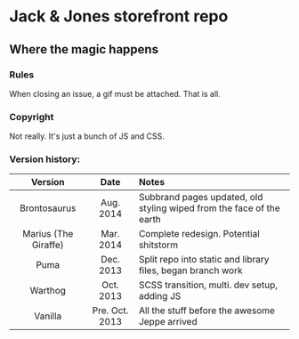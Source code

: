 # Jack &amp; Jones storefront repo

## Where the magic happens

### Rules
When closing an issue, a gif must be attached. That is all.

### Copyright
Not really. It's just a bunch of JS and CSS.

### Version history:

| Version | Date | Notes |
|:-------:|:----:|:------|
| Brontosaurus | Aug. 2014 | Subbrand pages updated, old styling wiped from the face of the earth |
| Marius (The Giraffe) | Mar. 2014 | Complete redesign. Potential shitstorm |
| Puma | Dec. 2013 | Split repo into static and library files, began branch work |
| Warthog | Oct. 2013 | SCSS transition, multi. dev setup, adding JS |
| Vanilla | Pre. Oct. 2013 | All the stuff before the awesome Jeppe arrived |
